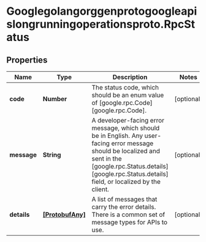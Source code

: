# Googlegolangorggenprotogoogleapislongrunningoperationsproto.RpcStatus

## Properties
Name | Type | Description | Notes
------------ | ------------- | ------------- | -------------
**code** | **Number** | The status code, which should be an enum value of [google.rpc.Code][google.rpc.Code]. | [optional] 
**message** | **String** | A developer-facing error message, which should be in English. Any user-facing error message should be localized and sent in the [google.rpc.Status.details][google.rpc.Status.details] field, or localized by the client. | [optional] 
**details** | [**[ProtobufAny]**](ProtobufAny.md) | A list of messages that carry the error details.  There is a common set of message types for APIs to use. | [optional] 


